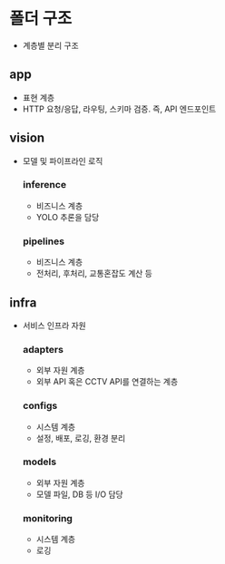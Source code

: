 # 폴더 구조

- 계층별 분리 구조

## app

- 표현 계층
- HTTP 요청/응답, 라우팅, 스키마 검증. 즉, API 엔드포인트

## vision

- 모델 및 파이프라인 로직

  ### inference

  - 비즈니스 계층
  - YOLO 추론을 담당

  ### pipelines

  - 비즈니스 계층
  - 전처리, 후처리, 교통혼잡도 계산 등

## infra

- 서비스 인프라 자원

  ### adapters

  - 외부 자원 계층
  - 외부 API 혹은 CCTV API를 연결하는 계층

  ### configs

  - 시스템 계층
  - 설정, 배포, 로깅, 환경 분리

  ### models

  - 외부 자원 계층
  - 모델 파일, DB 등 I/O 담당

  ### monitoring

  - 시스템 계층
  - 로깅
